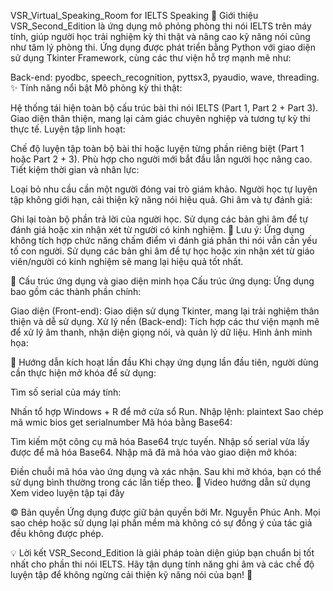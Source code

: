 VSR_Virtual_Speaking_Room for IELTS Speaking
🎯 Giới thiệu
VSR_Second_Edition là ứng dụng mô phỏng phòng thi nói IELTS trên máy tính, giúp người học trải nghiệm kỳ thi thật và nâng cao kỹ năng nói cũng như tâm lý phòng thi. Ứng dụng được phát triển bằng Python với giao diện sử dụng Tkinter Framework, cùng các thư viện hỗ trợ mạnh mẽ như:

Back-end: pyodbc, speech_recognition, pyttsx3, pyaudio, wave, threading.
✨ Tính năng nổi bật
Mô phỏng kỳ thi thật:

Hệ thống tái hiện toàn bộ cấu trúc bài thi nói IELTS (Part 1, Part 2 + Part 3).
Giao diện thân thiện, mang lại cảm giác chuyên nghiệp và tương tự kỳ thi thực tế.
Luyện tập linh hoạt:

Chế độ luyện tập toàn bộ bài thi hoặc luyện từng phần riêng biệt (Part 1 hoặc Part 2 + 3).
Phù hợp cho người mới bắt đầu lẫn người học nâng cao.
Tiết kiệm thời gian và nhân lực:

Loại bỏ nhu cầu cần một người đóng vai trò giám khảo.
Người học tự luyện tập không giới hạn, cải thiện kỹ năng nói hiệu quả.
Ghi âm và tự đánh giá:

Ghi lại toàn bộ phần trả lời của người học.
Sử dụng các bản ghi âm để tự đánh giá hoặc xin nhận xét từ người có kinh nghiệm.
📌 Lưu ý: Ứng dụng không tích hợp chức năng chấm điểm vì đánh giá phần thi nói vẫn cần yếu tố con người. Sử dụng các bản ghi âm để tự học hoặc xin nhận xét từ giáo viên/người có kinh nghiệm sẽ mang lại hiệu quả tốt nhất.

📂 Cấu trúc ứng dụng và giao diện minh họa
Cấu trúc ứng dụng:
Ứng dụng bao gồm các thành phần chính:

Giao diện (Front-end): Giao diện sử dụng Tkinter, mang lại trải nghiệm thân thiện và dễ sử dụng.
Xử lý nền (Back-end): Tích hợp các thư viện mạnh mẽ để xử lý âm thanh, nhận diện giọng nói, và quản lý dữ liệu.
Hình ảnh minh họa:


🔐 Hướng dẫn kích hoạt lần đầu
Khi chạy ứng dụng lần đầu tiên, người dùng cần thực hiện mở khóa để sử dụng:

Tìm số serial của máy tính:

Nhấn tổ hợp Windows + R để mở cửa sổ Run.
Nhập lệnh:
plaintext
Sao chép mã
wmic bios get serialnumber
Mã hóa bằng Base64:

Tìm kiếm một công cụ mã hóa Base64 trực tuyến.
Nhập số serial vừa lấy được để mã hóa Base64.
Nhập mã đã mã hóa vào giao diện mở khóa:

Điền chuỗi mã hóa vào ứng dụng và xác nhận.
Sau khi mở khóa, bạn có thể sử dụng bình thường trong các lần tiếp theo.
🎥 Video hướng dẫn sử dụng
Xem video luyện tập tại đây

© Bản quyền
Ứng dụng được giữ bản quyền bởi Mr. Nguyễn Phúc Anh.
Mọi sao chép hoặc sử dụng lại phần mềm mà không có sự đồng ý của tác giả đều không được phép.

💡 Lời kết
VSR_Second_Edition là giải pháp toàn diện giúp bạn chuẩn bị tốt nhất cho phần thi nói IELTS. Hãy tận dụng tính năng ghi âm và các chế độ luyện tập để không ngừng cải thiện kỹ năng nói của bạn! 🌟
